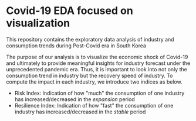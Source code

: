 # Covid-19 EDA focused on visualization
This repository contains the exploratory data analysis of industry and consumption trends during Post-Covid era in South Korea

The purpose of our analysis is to visualize the economic shock of Covid-19 and ultimately to provide meaningful insights for industry forecast under the unprecedented pandemic era. Thus, it is important to look into not only the consumption trend in industry but the recovery speed of industry. To compute the impact in each industry, we introduce two indices as below.

* Risk Index: Indication of how "much" the consumption of one industry has increased/decreased in the *expansion* period
* Resilience Index: Indication of how "fast" the consumption of one industry has increased/decreased in the *stable* period

